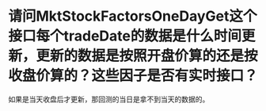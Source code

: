 # 请问MktStockFactorsOneDayGet这个接口每个tradeDate的数据是什么时间更新，更新的数据是按照开盘价算的还是按收盘价算的？这些因子是否有实时接口？

如果是当天收盘后才更新，那回测的当日是拿不到当天的数据的。